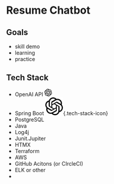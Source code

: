 <style>
.tech-stack-icon {height: 20px}
</style>

# Resume Chatbot

## Goals

+ skill demo
+ learning
+ practice

## Tech Stack

+ OpenAI API <img alt="OpenAI" class="tech-stack-icon" src="readme-img/openai.svg"/>
+ Spring Boot 
![openai](readme-img%2Fopenai.svg){.tech-stack-icon}
+ PostgreSQL
+ Java
+ Log4j
+ Junit.Jupiter
+ HTMX
+ Terraform
+ AWS
+ GitHub Acitons (or CIrcleCI)
+ ELK or other
+ 


